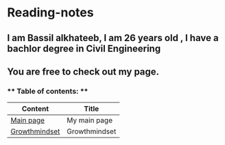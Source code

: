 # Reading-notes
## I am Bassil alkhateeb, I am 26 years old , I have a bachlor degree in Civil Engineering
## You are free to check out my page.
### ** Table of contents: ** 
| Content |   Title    |
| ------- | ---------- |
|  [Main page](https://github.com/Bassilalkhateeb/reading-repo) | My main page |
| [Growthmindset](https://github.com/Bassilalkhateeb/reading-repo/blob/main/markingdown.md) | Growthmindset |